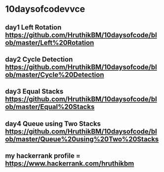 # 10daysofcodevvce

day1 Left Rotation 
https://github.com/HruthikBM/10daysofcode/blob/master/Left%20Rotation
-----



day2 Cycle Detection
https://github.com/HruthikBM/10daysofcode/blob/master/Cycle%20Detection
------


day3 Equal Stacks
https://github.com/HruthikBM/10daysofcode/blob/master/Equal%20Stacks
------

day4 Queue using Two Stacks
https://github.com/HruthikBM/10daysofcode/blob/master/Queue%20using%20Two%20Stacks
--

 ##   my hackerrank profile = https://www.hackerrank.com/hruthikbm 
